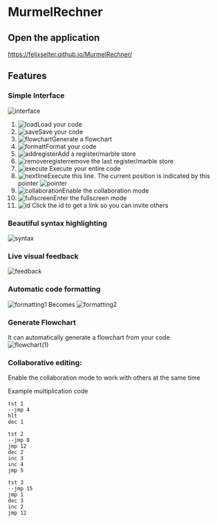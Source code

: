 # MurmelRechner

## Open the application
https://felixselter.github.io/MurmelRechner/

## Features
### Simple Interface
![interface](https://user-images.githubusercontent.com/55546882/148061728-c91ef4a3-7253-462c-a496-3d371ab28062.png) 



1. ![load](https://user-images.githubusercontent.com/55546882/148061658-23e483ff-5fa8-421a-987d-3a59a4d7e3a9.png)Load your code
2. ![save](https://user-images.githubusercontent.com/55546882/148061734-76d495be-0aa4-4a37-bc56-749a2ee2a5ba.png)Save your code
3. ![flowchart](https://user-images.githubusercontent.com/55546882/148061724-ec8d5d28-309d-4873-9a26-0d2c2632fcfc.png)Generate a flowchart
4. ![formatt](https://user-images.githubusercontent.com/55546882/148061725-5dd9ab94-e5de-476d-9c81-bc6047056b68.png)Format your code
5. ![addregister](https://user-images.githubusercontent.com/55546882/148061720-bbba2f11-c7d2-4f93-878c-190373f1dd6c.png)Add a register/marble store
6. ![removeregister](https://user-images.githubusercontent.com/55546882/148061732-5c8047ac-b223-43e6-ae67-c945243b703d.png)remove the last register/marble store
7. ![execute](https://user-images.githubusercontent.com/55546882/148061722-fc562d36-48a9-440c-a553-324a4acfd91c.png) Execute your entire code
8. ![nextline](https://user-images.githubusercontent.com/55546882/148061731-c0e88d8e-d888-41f8-b9b3-b62d47ea682d.png)Execute this line. The current position is indicated by this pointer ![pointer](https://user-images.githubusercontent.com/55546882/148063270-7ed1955c-bf79-44c1-9df1-51b103d24272.png)
9. ![collaboration](https://user-images.githubusercontent.com/55546882/148063904-1a50f737-1c97-4c0d-9cb0-a13fb65e0db7.png)Enable the collaboration mode
10. ![fullscreen](https://user-images.githubusercontent.com/55546882/148063906-0b35c442-9ec7-43fc-bda9-a5f57d8bd66f.png)Enter the fullscreen mode
11. ![id](https://user-images.githubusercontent.com/55546882/148065155-0ce3572b-c0e5-4694-99be-06e547b85215.png) Click the id to get a link so you can invite others

### Beautiful syntax highlighting
![syntax](https://user-images.githubusercontent.com/55546882/148062386-b810ba2e-40a4-4183-a949-d1f27a3521c5.png)

### Live visual feedback
![feedback](https://user-images.githubusercontent.com/55546882/148062562-cfb6c7ba-ea6f-43ea-bf45-002cdf643ed2.png)
### Automatic code formatting
![formatting1](https://user-images.githubusercontent.com/55546882/148062899-58327ba5-17ee-4eab-8a51-576d6327473f.png)
Becomes
![formatting2](https://user-images.githubusercontent.com/55546882/148062902-92a00658-3b8e-4580-90b5-26a7eeee28e9.png)

### Generate Flowchart  
It can automatically generate a flowchart from your code  
![flowchart(1)](https://user-images.githubusercontent.com/55546882/148064491-259cd64b-f02f-435f-8552-195021cc0c2c.png)
### Collaborative editing:
Enable the collaboration mode to work with others at the same time

Example multiplication code
```
tst 1
--jmp 4
hlt
dec 1

tst 2
--jmp 8
jmp 12
dec 2
inc 3
inc 4
jmp 5

tst 3
--jmp 15
jmp 1
dec 3
inc 2
jmp 12
```
